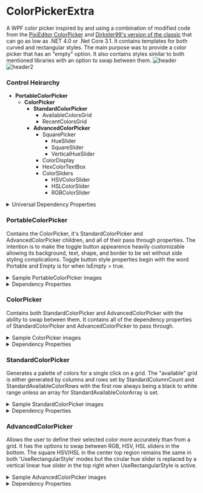 # ColorPickerExtra
A WPF color picker inspired by and using a combination of modified code from the [PixiEditor ColorPicker](https://github.com/PixiEditor/ColorPicker) and [Dirkster99's version of the classic](https://github.com/Dirkster99/ColorPickerLib) that can go as low as .NET 4.0 or .Net Core 3.1. It contains templates for both curved and rectangular styles. The main purpose was to provide a color picker that has an "empty" option. It also contains styles similar to both mentioned libraries with an option to swap between them.
![header](https://user-images.githubusercontent.com/1914281/205272101-a9ae038d-fe9a-4767-a923-2d77fbb90313.png)
![header2](https://user-images.githubusercontent.com/1914281/205276053-2a72475c-33bd-41d4-af5b-525d5d58844e.png)

### Control Heirarchy
* **PortableColorPicker**
  * **ColorPicker**
    * **StandardColorPicker**
      * AvailableColorsGrid
      * RecentColorsGrid
    * **AdvancedColorPicker**
      * SquarePicker
        * HueSlider 
        * SquareSlider
        * VerticalHueSlider
      * ColorDisplay
      * HexColorTextBox
      * ColorSliders
        * HSVColorSlider
        * HSLColorSlider
        * RGBColorSlider
        
<details>
  <summary>Universal Dependency Properties</summary>

| DependencyProperty  | Type       | Description                                                  |
|---------------------|------------|--------------------------------------------------------------|
| SelectedColor       | Color      | Selected color as System.Windows.Media.Color                 |
| SecondaryColor      | Color      | Alternative color set for swapping in 'Advanced'             |
| ColorState          | ColorState | Selected color separated into R, G, B, A, H, S, V, H, S, L   |
| UseRectangularStyle | bool       | Use alternative non-curved templates                         |
| UsingAlphaChannel   | bool       | Allow semi-tranparency                                       |
| IsEmpty             | bool       | Separate from SelectedColor, inspired by 'No Fill' in Excel  |
| EnableEmptyMode     | bool       | Adds empty toggle button for user                            |
| EmptyButtonText     | string     | Text for empty button                                        |

</details>


### PortableColorPicker
Contains the ColorPicker, it's StandardColorPicker and AdvancedColorPicker children, and all of their pass through properties. The intention 
is to make the toggle button appearence heavily customizable allowing its background, text, shape, and border to be set without side styling complications.
Toggle button style properties begin with the word Portable and Empty is for when IsEmpty = true. 

<details>
  <summary>Sample PortableColorPicker images</summary>
  Default</br>
  <img src="https://user-images.githubusercontent.com/1914281/204080970-ba4eae09-2690-46ac-b4b7-0f33be9a1809.png" name="Default"></br>
  Default Empty</br>
  <img src="https://user-images.githubusercontent.com/1914281/204080973-637d0225-22df-4287-9a22-0c513d198422.png" name="Default Empty"></br>
  Included Dark Theme</br>
  <img src="https://user-images.githubusercontent.com/1914281/204080968-8f378253-ea73-49aa-a39c-f28ba7be1d3a.png" name="Default Dark"></br>
  Custom</br>
  <img src="https://user-images.githubusercontent.com/1914281/204080967-fbf11ea4-8c76-495a-a472-8cb43ff1abde.png" name="Custom"></br>
  Custom</br>
  <img src="https://user-images.githubusercontent.com/1914281/204080969-53195e71-9d80-48e9-8e18-618017393967.png" name="Custom"></br>
</details>

<details>
  <summary>Dependency Properties</summary>
  
| DependencyProperty         | Type      | Description                                                          |
|----------------------------|-----------|----------------------------------------------------------------------|
| PortableShowDropdownButton | bool      | Controls visibility for the icon area in toggle button               |
| PortableButtonBaseStyle    | Style     | Sets the style for the button containing the dynamic area            |
| PortableInsideMargin       | Thickness | Margin for spacing between the toggle button border and dynamic area |
| PortableBackgroundMode          | ShowOnToggleButton | Dynamic area background options Off, SelectedColor, ConstantColor, or Inverse |
| PortableBackgroundConstantBrush | Brush              | Used when PortableBackgroundMode is set to ConstantColor                      |
| PortableBorderMode                   | enum ShowOnToggleButton | Dynamic area border options Off, SelectedColor, ConstantColor, or Inverse |
| PortableBorderConstantBrush          | Brush                   | Used when PortableBorderMode is set to ConstantColor                      |
| PortableBorderConstantHighlightBrush | Brush                   | For highlighting when the mouse is over or popup is open                  |
| PortableBorderModeThickness          | Thickness               | Border thickness when not set to Off                                      |
| PortableShapeMode                | enum ShowOnToggleButton | Dynamic area shape options Off, SelectedColor, ConstantColor, or Inverse     |
| PortableShapeGeometry            | enum ShapeGeometry      | Selection for pre-defined shape paths, all are setup between {0,0} and {1,1} |
| PortableShapeCustomGeometry      | Geometry                | Set custom geometry, uses PortableShapeGeometry selection if not set         |
| PortableShapeConstantColorBrush  | Brush                   | Shape brush when using ConstantColor                                         |
| PortableShapeStretch             | Stretch                 | Stretch.Uniform / Stretch.Fill                                               |
| PortableShapeMargin              | Thickness               | Margin between shape path and border                                         |
| PortableShapeHorizontalAlignment | HorizontalAlignment     | Useful when EmptyShapeStretch is set to Stretch.Uniform                      |
| PortableShapeVerticalAlignment   | VerticalAlignment       | Useful when EmptyShapeStretch is set to Stretch.Uniform                      |
| PortableShapeLineWidth           | double                  | Width of pathed geometry lines                                               |
| PortableFontMode                | enum ShowOnToggleButton  | Dynamic area font options Off, SelectedColor, ConstantColor, or Inverse                    |
| PortableFontConstantBrush       | Brush                    | Used when PortableFontMode is set to ConstantColor                                         |
| PortableFontText                | string                   | Used when PortableFontMode is not set to Off                                               |
| PortableFontUseHexText          | bool                     | Display selected color as hexidecimal value instead of 'PortableFontText'                  |
| PortableFontFamily              | FontFamily               | FontFamily for PortableFontMode on or IsEmpty and EmptyFontFamily is not set               |
| PortableFontSize                | double                   | FontSize for PortableFontMode on or IsEmpty and EmptyFontFamily is not set                 |
| PortableFontStyle               | FontStyle                | FontStyle for PortableFontMode on or IsEmpty and EmptyFontFamily is not set                |
| PortableFontWeight              | FontWeight               | FontWeight for PortableFontMode on or IsEmpty and EmptyFontFamily is not set               |
| PortableFontMargin              | Thickness                | Margin for PortableFontMode on or IsEmpty and EmptyFontFamily is not set                   |
| PortableFontTextDecorations     | TextDecorationCollection | TextDecorationCollection for PortableFontMode on or IsEmpty and EmptyFontFamily is not set |
| PortableFontHorizontalAlignment | HorizontalAlignment      | HorizontalAlignment for PortableFontMode on or IsEmpty and EmptyFontFamily is not set      |
| PortableFontVerticalAlignment   | VerticalAlignment        | VerticalAlignment for PortableFontMode on or IsEmpty and EmptyFontFamily is not set        |
| PortableFontViewboxStretch      | Stretch                  | Stretch for PortableFontMode on or IsEmpty and EmptyFontFamily is not set                  |
| EmptyBackgroundBrush      | Brush           | Constant empty background color                                                               |
| EmptyBorderMode           | EmptyBorderMode | Dynamic area shape options Off, PortableSettings, or EmptySettings                            |
| EmptyBorderBrush          | Brush           | Border brush for EmptyBorderMode.EmptySettings                                                |
| EmptyBorderHighlightBrush | Brush           | Border brush for mouse over/popup open open highlight brush for EmptyBorderMode.EmptySettings |
| EmptyBorderThickness      | Thickness       | Border thickness when set to                                                                  |
| EmptyShapeMode                | enum EmptyElementMode | Dynamic area shape options Off, PortableSettings, or EmptySettings           |
| EmptyShapeGeometry            | enum ShapeGeometry    | Selection for pre-defined shape paths, all are setup between {0,0} and {1,1} |
| EmptyShapeCustomGeometry      | Geometry              | Set custom geometry, uses EmptyShapeGeometry selection if not set            |
| EmptyShapeColorBrush          | Brush                 | Shape path brush                                                             |
| EmptyShapeStretch             | Stretch               | Stretch.Uniform / Stretch.Fill                                               |
| EmptyShapeMargin              | Thickness             | Margin between shape path and border                                         |
| EmptyShapeHorizontalAlignment | HorizontalAlignment   | Useful when EmptyShapeStretch is set to Stretch.Uniform                      |
| EmptyShapeVerticalAlignment   | VerticalAlignment     | Useful when EmptyShapeStretch is set to Stretch.Uniform                      |
| EmptyShapeLineWidth           | double                | Width of pathed geometry lines                                               |
| EmptyFontMode                | enum EmptyElementMode    | Hide, use set properties below, or PortableFont settings                         |
| EmptyFontText                | string                   | Text to display on ToggleButton when empty, default to Portable settings if null |
| EmptyFontBrush               | Brush                    | Text coloring, sets to Portable settings if null                                 |
| EmptyFontFamily              | FontFamily               | Defaults to Portable settings if using EmptySettings and null                    |
| EmptyFontSize                | double?                  | Nullable, use Portable value if set to EmptySettings if not set                  |
| EmptyFontStyle               | FontStyle?               | Nullable, use Portable value if set to EmptySettings if not set                  |
| EmptyFontWeight              | FontWeight?              | Nullable, use Portable value if set to EmptySettings if not set                  |
| EmptyFontMargin              | Thickness?               | Nullable, use Portable value if set to EmptySettings if not set                  |
| EmptyFontTextDecorations     | TextDecorationCollection | Defaults to Portable settings if using EmptySettings and null                    |
| EmptyFontHorizontalAlignment | HorizontalAlignment?     | Nullable, use Portable value if set to EmptySettings if not set                  |
| EmptyFontVerticalAlignment   | VerticalAlignment?       | Nullable, use Portable value if set to EmptySettings if not set                  |
| EmptyFontViewboxStretch      | Stretch?                 | Nullable, use Portable value if set to EmptySettings if not set                  |
  
</details>

 ### ColorPicker
Contains both StandardColorPicker and AdvancedColorPicker with the ability to swap between them. It contains all of the dependency properties of StandardColorPicker and AdvancedColorPicker to pass through.

<details>
  <summary>Sample ColorPicker images</summary>  
  
| Default    | Default Rectangular Dark   |
|------------|----------------|
| <img src="https://user-images.githubusercontent.com/1914281/204080964-c2ae6dd8-ea76-4042-9bdf-038d66ee6433.png" name="Default"> | <img src="https://user-images.githubusercontent.com/1914281/205210535-bad327b2-5f08-4982-83da-079aa6c5b29c.png" name="Default Dark"> |
| <img src="https://user-images.githubusercontent.com/1914281/205211769-f9046df2-2b51-4a76-b2e6-2439a468f519.png" /> | <img src="https://user-images.githubusercontent.com/1914281/205211241-068bcba0-bdc5-46a2-8fdd-72b7c1111389.png" name="Default"> |

</details>


<details>
  <summary>Dependency Properties</summary>
  
| DependencyProperty     | Type           | Description                                                               |
|------------------------|----------------|---------------------------------------------------------------------------|
| BaseStandardButtonText | string         | Text for button displayed when in 'Advanced' to switch to 'Standard'      |
| BaseAdvancedButtonText | string         | Text for button displayed when in 'Standard' to switch to 'Advanced'      |
| BaseAllowChangeModes   | bool           | Allows user to switch between 'Standard' and 'Advanced' modes with button |
| BaseColorMode          | ColorMode      | Enum for current picker type mode whether 'Standard' or 'Advanced'        |
| BasePickerWidth        | double         | Width set for both 'Standard' and 'Advanced' pickers for size matching    |
| BasePickerHeight       | double         | Height set for both 'Standard' and 'Advanced' pickers for size matching   |

</details>

  ### StandardColorPicker
  Generates a palette of colors for a single click on a grid. The "available" grid is either generated by columns and rows
set by StandardColumnCount and StandardAvailableColorRows with the first row always being a black to white range unless an array for StandardAvailableColorArray is set. 
<details>
  <summary>Sample StandardColorPicker images</summary>

| Default    | Default Dark    | Custom |
|-------------|----------------|--------|
| <img src="https://user-images.githubusercontent.com/1914281/204080980-57388973-ec2d-4c01-9452-a2e2121e4d70.png" /> | <img src="https://user-images.githubusercontent.com/1914281/204080981-8c313564-a812-4a3a-b7e1-ca05beaa93a4.png" /> | <img src="https://user-images.githubusercontent.com/1914281/204080982-a91c3297-ebe0-4d93-bef9-f7ba56557bc6.png" name="Default"> |
  </details>
  <details>
  <summary>Dependency Properties</summary>
  
| DependencyProperty              | Type            | Description                                                      |
|---------------------------------|-----------------|------------------------------------------------------------------|
| StandardItemSquareSize          | double          | Width and height of items in the selection grid                  |
| StandardItemCornerRadius        | double          | Corner radius for these items                                    |
| StandardItemMargin              | double          | Space between outer borders                                      |
| StandardItemBorderThickness     | Thickness       | Thickness of both inner and outer borders                        |
| StandardItemBorderBrush         | SolidColorBrush | Default inner border brush                                       |
| StandardItemInnerHighlightBrush | SolidColorBrush | Mouse over or selected inner border brush                        |
| StandardItemOuterHighlightBrush | SolidColorBrush | Mouse over or selected outer border brush                        |
| StandardColumnCount             | int             | Number of grid columns for both recent and available color grids |
| StandardShowAvailableColors     | bool            | Show/hide available colors grid                                  |
| StandardAvailableColorArray     | Color[]         | Array for overriding the generated colors                        |
| StandardAvailableColorsHeader   | string          | Header text for available colors grid                            |
| StandardAvailableColorRows      | int             | Rows for generated available color grid, unused with custom array|
| StandardShowRecentColors        | bool            | Show recent colors grid                                          |
| StandardRecentColorsHeader      | string          | Header text for available colors grid                            |
| StandardRecentColorRows         | int             | Rows for recent colors grid                                      |
   
</details>

### AdvancedColorPicker
Allows the user to define their selected color more accurately than from a grid. It has the options to swap between RGB, HSV, HSL sliders in the bottom. 
The square HSV/HSL in the center top region remains the same in both 'UseRectangularStyle' modes but the cirular hue slider is replaced by a vertical linear
hue slider in the top right when UseRectangularStyle is active.

<details>
  <summary>Sample AdvancedColorPicker images</summary>
  
| Default    | Default Dark    | Dark Rectangular|
|-------------|----------------|-----------------|
| <img src="https://user-images.githubusercontent.com/1914281/204080943-36cf90cd-15dd-45cb-802a-18634439b0f1.png" /> | <img src="https://user-images.githubusercontent.com/1914281/204080934-6e20aa48-9d32-40b6-af8a-d6c10d035084.png" name="Default"> | <img src="https://user-images.githubusercontent.com/1914281/204080941-441982ec-22df-4a0c-81c4-2e8a1262033e.png" />  |
 
</details>

<details>
<summary>Dependency Properties</summary>
  
| DependencyProperty       | Type               | Description                                                                        |
|--------------------------|--------------------|------------------------------------------------------------------------------------|
| AdvancedPickerType       | AdvancedPickerType | enum Option between HSV and HSL layout for square hue slider                       |
| AdvancedInnerBorderBrush | Brush              | For border of circular/vertical hue sliders, square slider, and color swap items   |
| AdvancedInnerBorderWidth | double             | Border width of circular/vertical hue sliders, square slider, and color swap items |
  
</details>
